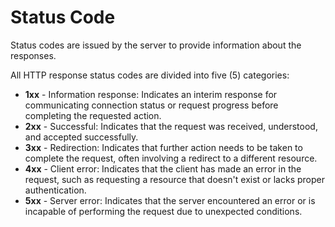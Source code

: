 # Status Code

Status codes are issued by the server to provide information about the responses.

All HTTP response status codes are divided into five (5) categories:

- **1xx** - Information response: Indicates an interim response for communicating connection status or request progress before completing the requested action.
- **2xx** - Successful: Indicates that the request was received, understood, and accepted successfully.
- **3xx** - Redirection: Indicates that further action needs to be taken to complete the request, often involving a redirect to a different resource.
- **4xx** - Client error: Indicates that the client has made an error in the request, such as requesting a resource that doesn't exist or lacks proper authentication.
- **5xx** - Server error: Indicates that the server encountered an error or is incapable of performing the request due to unexpected conditions.

